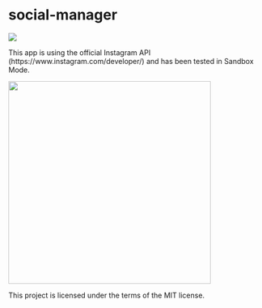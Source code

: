 # social-manager

<p><img src="https://api.travis-ci.com/dorin131/instagram-manager.svg?token=cxHWxyZHsvmUyAjddvpq" /></p>

<p>This app is using the official Instagram API (https://www.instagram.com/developer/) and has been tested in Sandbox Mode.</p>

<p><img src="http://i65.tinypic.com/244qio9.jpg" height="400"/></p>

<p>This project is licensed under the terms of the MIT license.</p>
